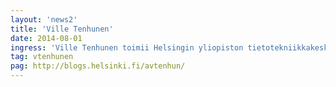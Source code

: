 ```yaml
---
layout: 'news2'
title: 'Ville Tenhunen'
date: 2014-08-01
ingress: 'Ville Tenhunen toimii Helsingin yliopiston tietotekniikkakeskuksessa projektipäällikkönä.'
tag: vtenhunen
pag: http://blogs.helsinki.fi/avtenhun/
---
```

